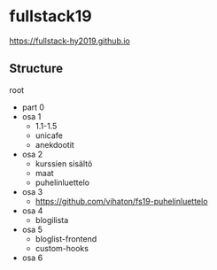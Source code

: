 # fullstack19
https://fullstack-hy2019.github.io

## Structure
root  
* part 0
* osa 1
  * 1.1-1.5
  * unicafe
  * anekdootit
* osa 2
  * kurssien sisältö
  * maat
  * puhelinluettelo
* osa 3
  * https://github.com/vihaton/fs19-puhelinluettelo
* osa 4
  * blogilista
* osa 5
  * bloglist-frontend
  * custom-hooks
* osa 6
